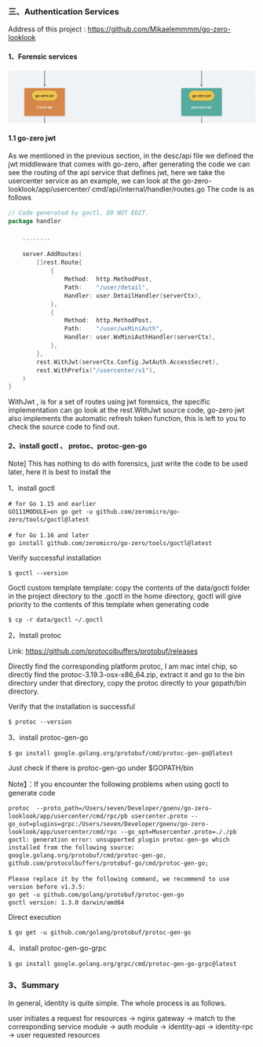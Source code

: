 ### 三、Authentication Services

Address of this project :  https://github.com/Mikaelemmmm/go-zero-looklook



#### 1、Forensic services

![image-20220118120646779](../chinese/images/3/go-zero-jwt.jpg)





#### 1.1 go-zero jwt

As we mentioned in the previous section, in the desc/api file we defined the jwt middleware that comes with go-zero, after generating the code we can see the routing of the api service that defines jwt, here we take the usercenter service as an example, we can look at the go-zero-looklook/app/usercenter/ cmd/api/internal/handler/routes.go The code is as follows

```go
// Code generated by goctl. DO NOT EDIT.
package handler

	........

	server.AddRoutes(
		[]rest.Route{
			{
				Method:  http.MethodPost,
				Path:    "/user/detail",
				Handler: user.DetailHandler(serverCtx),
			},
			{
				Method:  http.MethodPost,
				Path:    "/user/wxMiniAuth",
				Handler: user.WxMiniAuthHandler(serverCtx),
			},
		},
		rest.WithJwt(serverCtx.Config.JwtAuth.AccessSecret),
		rest.WithPrefix("/usercenter/v1"),
	)
}


```

WithJwt , is for a set of routes using jwt forensics, the specific implementation can go look at the rest.WithJwt source code, go-zero jwt also implements the automatic refresh token function, this is left to you to check the source code to find out.





#### 2、install goctl 、 protoc、protoc-gen-go

Note] This has nothing to do with forensics, just write the code to be used later, here it is best to install the

1、install goctl

```shell
# for Go 1.15 and earlier
GO111MODULE=on go get -u github.com/zeromicro/go-zero/tools/goctl@latest

# for Go 1.16 and later
go install github.com/zeromicro/go-zero/tools/goctl@latest
```

Verify successful installation

```shell
$ goctl --version
```

Goctl custom template template: copy the contents of the data/goctl folder in the project directory to the .goctl in the home directory, goctl will give priority to the contents of this template when generating code

```shell
$ cp -r data/goctl ~/.goctl
```



2、Install protoc

Link: https://github.com/protocolbuffers/protobuf/releases

Directly find the corresponding platform protoc, I am mac intel chip, so directly find the protoc-3.19.3-osx-x86_64.zip, extract it and go to the bin directory under that directory, copy the protoc directly to your gopath/bin directory.

Verify that the installation is successful

```shell
$ protoc --version
```



3、install protoc-gen-go

```shell
$ go install google.golang.org/protobuf/cmd/protoc-gen-go@latest 
```

Just check if there is protoc-gen-go under $GOPATH/bin

Note】：If you encounter the following problems when using goctl to generate code

```shell
protoc  --proto_path=/Users/seven/Developer/goenv/go-zero-looklook/app/usercenter/cmd/rpc/pb usercenter.proto --go_out=plugins=grpc:/Users/seven/Developer/goenv/go-zero-looklook/app/usercenter/cmd/rpc --go_opt=Musercenter.proto=././pb
goctl: generation error: unsupported plugin protoc-gen-go which installed from the following source:
google.golang.org/protobuf/cmd/protoc-gen-go, 
github.com/protocolbuffers/protobuf-go/cmd/protoc-gen-go;

Please replace it by the following command, we recommend to use version before v1.3.5:
go get -u github.com/golang/protobuf/protoc-gen-go
goctl version: 1.3.0 darwin/amd64
```

Direct execution 

```shell
$ go get -u github.com/golang/protobuf/protoc-gen-go
```



4、install protoc-gen-go-grpc

```shell
$ go install google.golang.org/grpc/cmd/protoc-gen-go-grpc@latest
```





### 3、Summary

In general, identity is quite simple. The whole process is as follows.

user initiates a request for resources -> nginx gateway -> match to the corresponding service module -> auth module -> identity-api -> identity-rpc -> user requested resources









